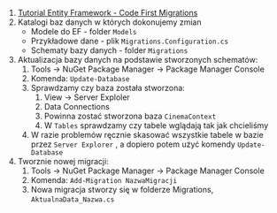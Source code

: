 1. [Tutorial Entity Framework - Code First Migrations](http://www.asp.net/mvc/overview/getting-started/getting-started-with-ef-using-mvc/migrations-and-deployment-with-the-entity-framework-in-an-asp-net-mvc-application)
2. Katalogi baz danych w których dokonujemy zmian
	* Modele do EF - folder `Models`
	* Przykładowe dane - plik `Migrations.Configuration.cs`
	* Schematy bazy danych - folder `Migrations`
3. Aktualizacja bazy danych na podstawie stworzonych schematów:
	1. Tools -> NuGet Package Manager -> Package Manager Console
	2. Komenda: `Update-Database`
	3. Sprawdzamy czy baza została stworzona:
		1. View -> Server Exploler
		2. Data Connections
		3. Powinna zostać stworzona baza `CinemaContext`
		4. W `Tables` sprawdzamy czy tabele wglądają tak jak chcieliśmy
    4. W razie problemów ręcznie skasować wszystkie tabele w bazie przez `Server Explorer`
, a dopiero potem użyć komendy `Update-Database`
4. Tworznie nowej migracji:
	1. Tools -> NuGet Package Manager -> Package Manager Console
	2. Komenda: `Add-Migration NazwaMigracji`
    3. Nowa migracja stworzy się w folderze Migrations, `AktualnaData_Nazwa.cs`